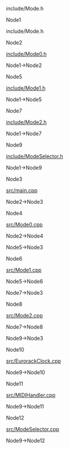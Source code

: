 include/Mode.h

Node1

include/Mode.h

Node2

[include/Mode0.h](Mode0_8h.html " ")

Node1-\>Node2

Node5

[include/Mode1.h](Mode1_8h.html " ")

Node1-\>Node5

Node7

[include/Mode2.h](Mode2_8h.html " ")

Node1-\>Node7

Node9

[include/ModeSelector.h](ModeSelector_8h.html " ")

Node1-\>Node9

Node3

[src/main.cpp](main_8cpp.html " ")

Node2-\>Node3

Node4

[src/Mode0.cpp](Mode0_8cpp.html " ")

Node2-\>Node4

Node5-\>Node3

Node6

[src/Mode1.cpp](Mode1_8cpp.html " ")

Node5-\>Node6

Node7-\>Node3

Node8

[src/Mode2.cpp](Mode2_8cpp.html " ")

Node7-\>Node8

Node9-\>Node3

Node10

[src/EurorackClock.cpp](EurorackClock_8cpp.html " ")

Node9-\>Node10

Node11

[src/MIDIHandler.cpp](MIDIHandler_8cpp.html " ")

Node9-\>Node11

Node12

[src/ModeSelector.cpp](ModeSelector_8cpp.html " ")

Node9-\>Node12
